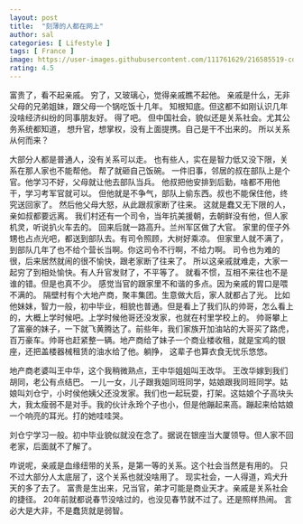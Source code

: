 ```yaml
---
layout: post
title:  "刻薄的人都在网上"
author: sal
categories: [ Lifestyle ]
tags: [ France ]
image: https://user-images.githubusercontent.com/111761629/216585519-cd0f8cb8-b541-4880-a5ae-712802f0d2d9.jpg
rating: 4.5
---
```


富贵了，看不起亲戚。
穷了，又玻璃心，觉得亲戚瞧不起他。
亲戚是什么，无非父母的兄弟姐妹，跟父母一个锅吃饭十几年。
知根知底。但这都不如刚认识几年没啥经济纠纷的同事朋友好。
得了吧。
但中国社会，貌似还是关系社会。尤其公务系统都知道，
想升官，想掌权，没有上面提携。自己是干不出来的。
所以关系从何而来？ 

大部分人都是普通人，没有关系可以走。
也有些人，实在是智力低又没下限，关系在那人家也不能帮他。
帮了就砸自己饭碗。
一件旧事，邻居的叔在部队上是个官。他学习不好，父母就让他去部队当兵。
他叔把他安排到后勤，啥都不用他干，学习考军官就可以。
但他就是不争气，部队上偷东西。叔也不能保住他，终究送回家了。
然后他父母大怒，从此跟叔家断了往来。
这就是蠢又无下限的人，亲如叔都要远离。
我们村还有一个司令，当年抗美援朝，去朝鲜没有他，但人家机灵，听说扒火车去的。
回来后就一路高升。兰州军区做了大官。
家里的侄子外甥也占点光吧，都送到部队去。有司令照顾，大树好乘凉。
但家里人就不满了，到部队几年了也不给个营长当啊。你这司令不行啊，不给力啊。
司令也为难的很，后来居然就闹的很不愉快，跟老家断了往来了。
所以这亲戚就难走，大家一起穷了到相处愉快。有人升官发财了，不平等了。
就看不惯，互相不来往也不是谁的错。但是也真不少。
感觉当官的跟家里不和谐的多点。因为亲戚的胃口是喂不满的。
隔壁村有个大地产商，聚丰集团。生意做大后，家人就都占了光。
比如他妹妹，智力一般，初中毕业，相貌也普通。但是看上了我们队的帅哥，怎么看上的，大概上学时候吧。上学时候他哥还没发家，也就在村里学校上的。
帅哥攀上了富豪的妹子，一下就飞黄腾达了。前些年，我们家族开加油站的大哥买了路虎，百万豪车。帅哥也赶紧整一辆。地产商给了妹子一个商业楼收租，就是宝鸡的银座，还把盖楼器械租赁的油水给了他。躺挣， 这辈子也算衣食无忧乐悠悠。

地产商老婆叫王中华，这个我稍微熟点，王中华姐姐叫王改华。
王改华嫁到我们胡同，老公有点结巴。 一儿一女，儿子跟我姐同班同学，姑娘跟我同班同学。姑娘叫刘仓宁，小时侯他姨父还没发家。我们也一起玩耍，打架。这姑娘个子高块头大，我太瘦弱不是对手。我的伙计永玲个子也小，但是他蹦起来高。蹦起来给姑娘一个响亮的耳光。打的她哇哇哭。

刘仓宁学习一般。初中毕业貌似就没在念了。据说在银座当大厦领导。但人家不回老家，后面就不了解了。

咋说呢，亲戚是血缘纽带的关系，是第一等的关系。这个社会当然是有用的。
只不过大部分人太底层了，这个关系也就没啥用了。
现实社会，一人得道，鸡犬升天的多了去了。
富贵是生出来，兄当官，弟才可能是商业天才。亲戚是关系社会的捷径。
20年前就都说春节没啥过的，也没见春节就不过了。还是照样热闹。
言必大是大非，不是蠢货就是弱智。
